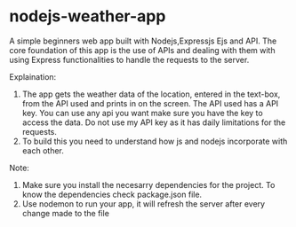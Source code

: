# nodejs-weather-app
A simple beginners web app built with Nodejs,Expressjs Ejs and API.
The core foundation of this app is the use of APIs and dealing with them with using Express functionalities to handle the requests to the server.

Explaination:
1. The app gets the weather data of the location, entered in the text-box, from the API used and prints in on the screen.
The API used has a API key. You can use any api you want make sure you have the key to access the data. Do not use my API key as it has daily limitations for the requests.
2. To build this you need to understand how js and nodejs incorporate with each other.

Note: 
1. Make sure you install the necesarry dependencies for the project. To know the dependencies check package.json file.
2. Use nodemon to run your app, it will refresh the server after every change made to the file
